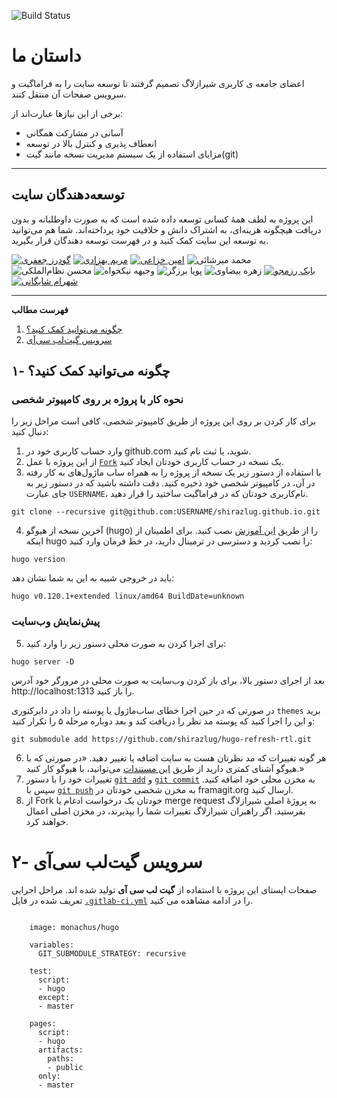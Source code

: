 ![Build Status](https://gitlab.com/shirazlug/shirazlug.gitlab.io/badges/master/build.svg)

# داستان ما

اعضای جامعه ی کاربری شیرازلاگ تصمیم گرفتند تا توسعه سایت را به فراماگیت و سرویس صفحات آن منتقل کنند.

برخی از این نیاز‌ها عبارت‌اند از:

- آسانی در مشارکت همگانی
- انعطاف پذیری و کنترل بالا در توسعه
- مزایای استفاده از یک سیستم مدیریت نسخه مانند گیت(git)


---
## توسعه‌دهندگان سایت

 این پروژه به لطف همهٔ کسانی توسعه داده شده است که به صورت داوطلبانه و بدون دریافت هیچگونه هزینه‌ای، به اشتراک دانش و خلاقیت خود پرداخته‌اند. شما هم می‌توانید به توسعه این سایت کمک کنید و در فهرست توسعه دهندگان قرار بگیرید.

[![گودرز جعفری](https://shirazlug.ir/img/team/goudarzjafari.svg)](https://shirazlug.ir/members/jafari/)
[![مریم بهزادی](https://shirazlug.ir/img/team/behzadi.svg)](https://shirazlug.ir/members/behzadi/)
[![امین خزاعی](https://shirazlug.ir/img/team/khozaei.svg)](https://shirazlug.ir/members/khozaei/)
![محمد میرشائی](https://shirazlug.ir/img/team/mirshaei.svg)
![محسن نظام‌الملکی](https://shirazlug.ir/img/team/nezam.svg)
![وجیهه نیکخواه](https://shirazlug.ir/img/team/nikkhah.svg)
![پویا برزگر](https://shirazlug.ir/img/team/barzegar.svg)
![زهره بیضاوی](https://shirazlug.ir/img/team/beyzavi.svg)
[![بابک رزمجو](https://shirazlug.ir/img/team/razmjoo.svg)](https://shirazlug.ir/members/razmjoo/)
[![شهرام شایگانی](https://shirazlug.ir/img/team/shaygani.svg)](https://shirazlug.ir/members/shaygani/)

---

<!-- START doctoc generated TOC please keep comment here to allow auto update -->
<!-- DON'T EDIT THIS SECTION, INSTEAD RE-RUN doctoc TO UPDATE -->
**فهرست مطالب**

1. [چگونه می‌توانید کمک کنید؟](#%DA%86%DA%AF%D9%88%D9%86%D9%87-%D9%85%DB%8C%D8%AA%D9%88%D8%A7%D9%86%DB%8C%D8%AF-%DA%A9%D9%85%DA%A9-%DA%A9%D9%86%DB%8C%D8%AF%D8%9F)
2. [سرویس گیت‌لب سی‌آی](#%D8%B3%D8%B1%D9%88%DB%8C%D8%B3-%DA%AF%DB%8C%D8%AA-%D9%84%D8%A8-%D8%B3%DB%8C-%D8%A2%DB%8C)

<!-- END doctoc generated TOC please keep comment here to allow auto update -->


## ۱- چگونه می‌توانید کمک کنید؟

### نحوه کار با پروژه بر روی کامپیوتر شخصی
برای کار کردن بر روی این پروژه از طریق کامپیوتر شخصی، کافی است مراحل زیر را دنبال کنید:

  1. وارد حساب کاربری خود در github.com شوید، یا ثبت نام کنید.
  2. از این پروژه با عمل [`Fork`](https://github.com/shirazlug/shirazlug.github.io/fork) یک نسخه در حساب کاربری خودتان ایجاد کنید.
  3. با استفاده از دستور زیر یک نسخه از پروژه را به همراه ساب ماژول‌های به کار رفته در آن، در کامپیوتر شخصی خود ذخیره کنید. دقت داشته باشید که در دستور زیر به جای عبارت `USERNAME`، نام‌کاربری خودتان که در فراماگیت ساختید را قرار دهید.

```
git clone --recursive git@github.com:USERNAME/shirazlug.github.io.git
```

  4. آخرین نسخه از هیوگو (hugo) را از طریق [این آموزش](https://gohugo.io/installation/) نصب کنید. برای اطمینان از اینکه hugo را نصب کردید و دسترسی در ترمینال دارید، در خط فرمان وارد کنید:

```
hugo version
```

باید در خروجی شبیه به این به شما نشان دهد:

```
hugo v0.120.1+extended linux/amd64 BuildDate=unknown
```
### پیش‌نمایش وب‌سایت

  5. برای اجرا کردن به صورت محلی دستور زیر را وارد کنید:

  ```
hugo server -D
```

بعد از اجرای دستور بالا، برای باز کردن وب‌سایت به صورت محلی در مرورگر خود آدرس http://localhost:1313 را باز کنید.

در صورتی که در حین اجرا خطای ساب‌ماژول یا پوسته را داد در دایرکتوری `themes` برید و این را اجرا کنید که پوسته مد نظر را دریافت کند و بعد دوباره مرحله ۵ را تکرار کنید:

```
git submodule add https://github.com/shirazlug/hugo-refresh-rtl.git
```

  6. هر گونه تغییرات که مد نظرتان هست به سایت اضافه یا تغییر دهید. «در صورتی که با هیوگو آشنای کمتری دارید از طریق [این مستندات](https://gohugo.io/documentation/) می‌توانید، با هیوگو کار کنید.»
  7. تغییرات خود را با دستور [`git add`](https://git-scm.com/docs/git-add) و [`git commit`](https://git-scm.com/docs/git-commit) به مخزن محلی خود اضافه کنید. سپس با ‍‍[`git push`](https://git-scm.com/docs/git-push) به مخزن شخصی خودتان در framagit.org ارسال کنید.
  8. از Fork خودتان یک درخواست ادغام یا merge request به پروژهٔ اصلی شیرازلاگ بفرستید. اگر راهبران شیرازلاگ تغییرات شما را بپذیرند، در مخزن اصلی اعمال خواهند کرد.

# ۲- سرویس گیت‌لب سی‌آی

صفحات ایستای این پروژه با استفاده از
**گیت لب سی آی**
تولید شده اند. مراحل اجرایی تعریف شده در فایل
[`.gitlab-ci.yml`](.gitlab-ci.yml)
را در ادامه مشاهده می کنید.

```

    image: monachus/hugo

    variables:
      GIT_SUBMODULE_STRATEGY: recursive

    test:
      script:
      - hugo
      except:
      - master

    pages:
      script:
      - hugo
      artifacts:
        paths:
        - public
      only:
      - master

```
